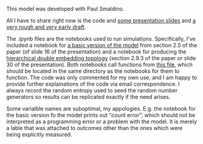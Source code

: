 This model was developed with Paul Smaldino.

All I have to share right now is the code and [some presentation slides](https://github.com/nathanlgabriel/social_identity_signaling/blob/main/gid03_presentation05.pdf) and [a very rough and very early draft](https://github.com/nathanlgabriel/social_identity_signaling/blob/main/gid03_draft_030.pdf).



The .ipynb files are the notebooks used to run simulations. Specifically, I've included a notebook for [a basic version of the model](https://github.com/nathanlgabriel/social_identity_signaling/blob/main/genBS_v0055k_assort_repNOexec_sm_sweep_Merced_top212signals-Copy1.ipynb) from section 2.5 of the paper (of slide 16 of the presentation) and a notebook for producing the [hierarchical double embedding topology](https://github.com/nathanlgabriel/social_identity_signaling/blob/main/genBS_v0055k_repEXEC_sm_sweep_Merced_topC-Copy17.ipynb) (section 2.9.3 of the paper or slide 30 of the presentation). Both notebooks call functions from [this file](https://github.com/nathanlgabriel/social_identity_signaling/blob/main/FNs_genBachStravinsky_v0055k_assort_rep_execNULLsig_SMARTmutation.py), which should be located in the same directory as the notebooks for them to function. The code was only commented for my own use, and I am happy to provide further explainations of the code via email correspondence. I always record the random entropy used to seed the random number generators so results can be replicated exactly if the need arises.




Some varialble names are suboptimal, my appologies. E.g. the notebook for the basic version fo the model prints out "count error", which should not be interpreted as a programming error or a problem with the model. It is merely a lable that was attached to outcomes other than the ones which were being explicitly measured.
